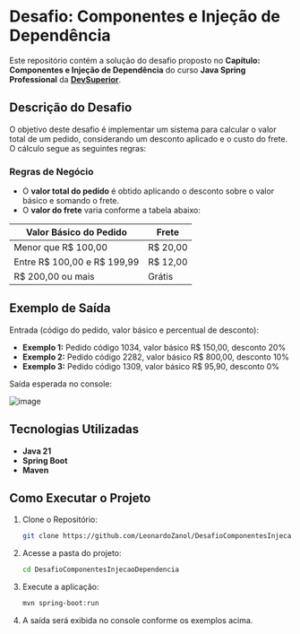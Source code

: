 # Desafio: Componentes e Injeção de Dependência  

Este repositório contém a solução do desafio proposto no **Capítulo: Componentes e Injeção de Dependência** do curso **Java Spring Professional** da [**DevSuperior**](https://devsuperior.com.br/).

## Descrição do Desafio  

O objetivo deste desafio é implementar um sistema para calcular o valor total de um pedido, considerando um desconto aplicado e o custo do frete. O cálculo segue as seguintes regras:  

### **Regras de Negócio**  
- O **valor total do pedido** é obtido aplicando o desconto sobre o valor básico e somando o frete.  
- O **valor do frete** varia conforme a tabela abaixo:  

| Valor Básico do Pedido | Frete |
|------------------------|--------|
| Menor que R$ 100,00   | R$ 20,00 |
| Entre R$ 100,00 e R$ 199,99 | R$ 12,00 |
| R$ 200,00 ou mais     | Grátis |

## **Exemplo de Saída**  

Entrada (código do pedido, valor básico e percentual de desconto):  

- **Exemplo 1:** Pedido código 1034, valor básico R$ 150,00, desconto 20%  
- **Exemplo 2:** Pedido código 2282, valor básico R$ 800,00, desconto 10%  
- **Exemplo 3:** Pedido código 1309, valor básico R$ 95,90, desconto 0% 

Saída esperada no console:

![image](https://github.com/user-attachments/assets/1bdc7d7c-79c6-4f15-99a4-df7338cbb018)

## **Tecnologias Utilizadas**  
- **Java 21**  
- **Spring Boot**  
- **Maven**  

## **Como Executar o Projeto** 
1. Clone o Repositório:
   ```sh
   git clone https://github.com/LeonardoZanol/DesafioComponentesInjecaoDependencia
   ```
2. Acesse a pasta do projeto:
   ```sh
   cd DesafioComponentesInjecaoDependencia
   ```
3. Execute a aplicação:
   ```sh
   mvn spring-boot:run
   ```
4. A saída será exibida no console conforme os exemplos acima.
